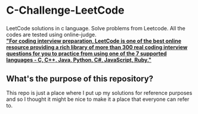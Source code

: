 # C-Challenge-LeetCode
###
LeetCode solutions in c language. Solve problems from Leetcode. All the codes are tested using online-judge. <br/>
[**"For coding interview preparation, LeetCode is one of the best online resource providing a rich library of more than 300 real coding interview questions for you to practice from using one of the 7 supported languages - C, C++, Java, Python, C#, JavaScript, Ruby."**](https://www.quora.com/How-effective-is-Leetcode-for-preparing-for-technical-interviews-Differentiate-between-the-free-to-access-resources-and-the-only-for-subscriber-resources) 


What's the purpose of this repository?
---
This repo is just a place where I put up my solutions for reference purposes and so I thought it might be nice to make it a place that everyone can refer to.

